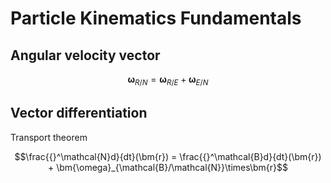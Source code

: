 # Particle Kinematics Fundamentals

## Angular velocity vector

$$\bm{\omega}_{R/N} = \bm{\omega}_{R/E} + \bm{\omega}_{E/N}$$

## Vector differentiation

Transport theorem

$$\frac{{}^\mathcal{N}d}{dt}(\bm{r}) = \frac{{}^\mathcal{B}d}{dt}(\bm{r}) + \bm{\omega}_{\mathcal{B}/\mathcal{N}}\times\bm{r}$$
